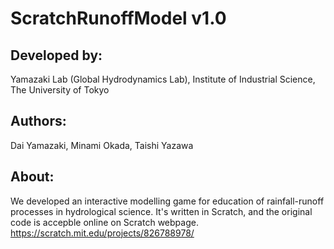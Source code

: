 # ScratchRunoffModel v1.0

## Developed by:
Yamazaki Lab (Global Hydrodynamics Lab), Institute of Industrial Science, The University of Tokyo

## Authors: 
Dai Yamazaki, Minami Okada, Taishi Yazawa

## About:
We developed an interactive modelling game for education of rainfall-runoff processes in hydrological science.
It's written in Scratch, and the original code is accepble online on Scratch webpage.
https://scratch.mit.edu/projects/826788978/
